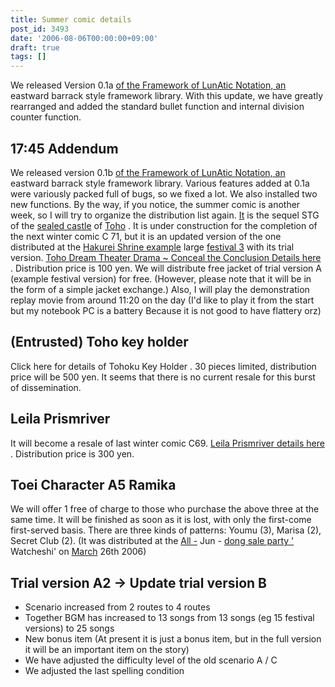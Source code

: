 ```yaml
---
title: Summer comic details
post_id: 3493
date: '2006-08-06T00:00:00+09:00'
draft: true
tags: []
---
```


We released Version 0.1a [of the Framework of LunAtic Notation, an](https://danmaq.com/tag/flan) eastward barrack style framework library. With this update, we have greatly rearranged and added the standard bullet function and internal division counter function.

## 17:45 Addendum

We released version 0.1b [of the Framework of LunAtic Notation, an](https://danmaq.com/tag/flan) eastward barrack style framework library. Various features added at 0.1a were variously packed full of bugs, so we fixed a lot. We also installed two new functions. By the way, if you notice, the summer comic is another week, so I will try to organize the distribution list again. [It](https://danmaq.com/!/thA/) is the sequel STG of the [sealed castle](https://danmaq.com/!/thA/) of [Toho](https://danmaq.com/!/thA/) . It is under construction for the completion of the next winter comic C 71, but it is an updated version of the one distributed at the [Hakurei Shrine example](http://www.reitaisai.com/) large [festival 3](http://www.reitaisai.com/) with its trial version. [Toho Dream Theater Drama ~ Conceal the Conclusion Details here](https://danmaq.com/!/thC/) . Distribution price is 100 yen. We will distribute free jacket of trial version A (example festival version) for free. (However, please note that it will be in the form of a simple jacket exchange.) Also, I will play the demonstration replay movie from around 11:20 on the day (I'd like to play it from the start but my notebook PC is a battery Because it is not good to have flattery orz)

## (Entrusted) Toho key holder

Click here for details of Tohoku Key Holder . 30 pieces limited, distribution price will be 500 yen. It seems that there is no current resale for this burst of dissemination.

## Leila Prismriver

It will become a resale of last winter comic C69. [Leila Prismriver details here](https://danmaq.com/!/leila/) . Distribution price is 300 yen.

## Toei Character A5 Ramika

We will offer 1 free of charge to those who purchase the above three at the same time. It will be finished as soon as it is lost, with only the first-come first-served basis. There are three kinds of patterns: Youmu (3), Marisa (2), Secret Club (2). (It was distributed at the [All -](http://www.h4.dion.ne.jp/%7Ewashoi/) Jun - [dong sale party '](http://www.h4.dion.ne.jp/%7Ewashoi/) Watcheshi' on [March](http://www.h4.dion.ne.jp/%7Ewashoi/) 26th 2006)

## Trial version A2 → Update trial version B

*   Scenario increased from 2 routes to 4 routes
*   Together BGM has increased to 13 songs from 13 songs (eg 15 festival versions) to 25 songs
*   New bonus item (At present it is just a bonus item, but in the full version it will be an important item on the story)
*   We have adjusted the difficulty level of the old scenario A / C
*   We adjusted the last spelling condition

